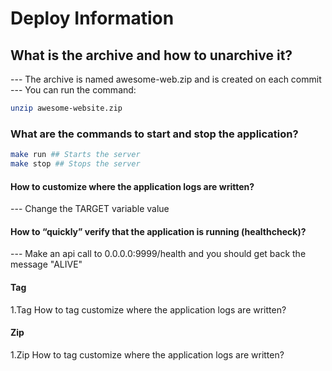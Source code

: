 # Deploy Information

## What is the archive and how to unarchive it?

--- The archive is named awesome-web.zip and is created on each commit
--- You can run the command:

```bash
unzip awesome-website.zip
```

### What are the commands to start and stop the application?

```bash
make run ## Starts the server
make stop ## Stops the server
```

#### How to customize where the application logs are written?

--- Change the TARGET variable value

#### How to “quickly” verify that the application is running (healthcheck)?

--- Make an api call to 0.0.0.0:9999/health and you should get back the message "ALIVE"

#### Tag

1.Tag
How to tag customize where the application logs are written?

#### Zip

1.Zip
How to tag customize where the application logs are written?
